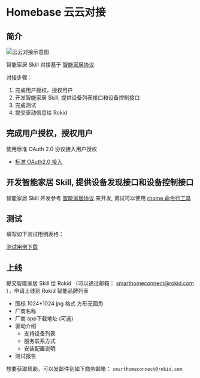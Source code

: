 # Homebase 云云对接

## 简介

![云云对接示意图](https://s.rokidcdn.com/homebase/upload/BygMjQZwM.jpg)

智能家居 Skill 对接基于 [智能家居协议](../v2/message-reference.md)

对接步骤：

1. 完成用户授权，授权用户
2. 开发智能家居 Skill, 提供设备列表接口和设备控制接口
3. 完成测试
4. 提交驱动信息给 Rokid

## 完成用户授权，授权用户

使用标准 OAuth 2.0 协议接入用户授权

- [标准 OAuth2.0 接入](rfc6749.md)

## 开发智能家居 Skill, 提供设备发现接口和设备控制接口

智能家居 Skill 开发参考 [智能家居协议](../v2/message-reference.md) 来开发, 调试可以使用 [rhome 命令行工具](../tools/rhome.md)

## 测试

填写如下测试用例表格：

[测试用例下载](https://s.rokidcdn.com/homebase/upload/HkOw4tzcf.xlsx)

## 上线

提交智能家居 Skill 给 Rokid （可以通过邮箱： smarthomeconnect@rokid.com ），申请上线到 Rokid 智能品牌列表

- 图标 1024*1024 jpg 格式 方形无圆角
- 厂商名称
- 厂商 app下载地址 (可选)
- 驱动介绍
  - 支持设备列表
  - 服务联系方式
  - 安装配置说明
- 测试报告

想要获取帮助，可以发邮件到如下商务邮箱： `smarthomeconnect@rokid.com`
